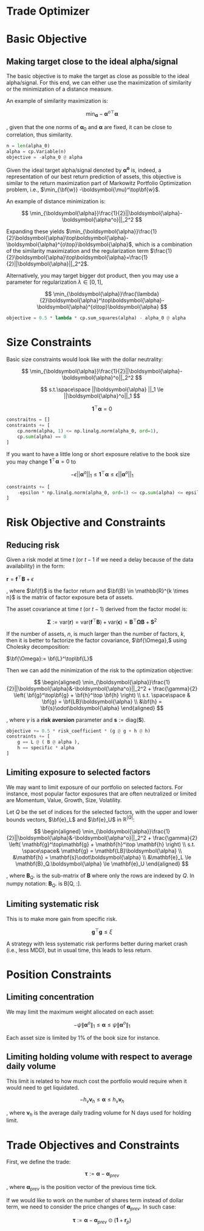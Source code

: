 # Trade Optimizer

# Basic Objective

## Making target close to the ideal alpha/signal

The basic objective is to make the target as close as possible to the ideal alpha/signal. For this end, we can either use the maximization of similarity or the minimization of a distance measure.

An example of similarity maximization is:

$$
\min_{\boldsymbol{\alpha}}-\boldsymbol{\alpha}^{o\top} \boldsymbol{\alpha}
$$

, given that the one norms of $\boldsymbol{\alpha}_0$ and $\boldsymbol{\alpha}$ are fixed, it can be close to correlation, thus similarity.

```python
n = len(alpha_0)
alpha = cp.Variable(n)
objective = -alpha_0 @ alpha
```

Given the ideal target alpha/signal denoted by $\boldsymbol{\alpha^o}$ is, indeed, a representation of our best return prediction of assets, this objective is similar to the return maximization part of Markowitz Portfolio Optimization problem, i.e., $\min_{\bf{w}} -\boldsymbol{\mu}^\top\bf{w}$.

An example of distance minimization is:

$$
\min_{\boldsymbol{\alpha}}\frac{1}{2}||\boldsymbol{\alpha}-\boldsymbol{\alpha^o}||_2^2
$$

Expanding these yields $\min_{\boldsymbol{\alpha}}\frac{1}{2}\boldsymbol{\alpha}\top\boldsymbol{\alpha}-\boldsymbol{\alpha}^{o\top}\boldsymbol{\alpha}$, which is a combination of the similarity maximization and the regularization term $\frac{1}{2}\boldsymbol{\alpha}\top\boldsymbol{\alpha}=\frac{1}{2}||\boldsymbol{\alpha}||_2^2$.

Alternatively, you may target bigger dot product, then you may use a parameter for regularization $\lambda \in [0, 1]$,

$$
\min_{\boldsymbol{\alpha}}\frac{\lambda}{2}\boldsymbol{\alpha}^\top\boldsymbol{\alpha}-\boldsymbol{\alpha}^{o\top}\boldsymbol{\alpha}
$$

```python
objective = 0.5 * lambda * cp.sum_squares(alpha) - alpha_0 @ alpha
```

# Size Constraints

Basic size constraints would look like with the dollar neutrality:

$$
\min_{\boldsymbol{\alpha}}\frac{1}{2}||\boldsymbol{\alpha}-\boldsymbol{\alpha}^o||_2^2
$$

$$
s.t.\space\space ||\boldsymbol{\alpha} ||_1 \le ||\boldsymbol{\alpha}^o||_1
$$

$$
\mathbf{1}^\top\boldsymbol{\alpha}=0
$$

```python
constraitns = []
constraints += [
	cp.norm(alpha, 1) <= np.linalg.norm(alpha_0, ord=1),
	cp.sum(alpha) == 0
]
```

If you want to have a little long or short exposure relative to the book size you may change $\mathbf{1}^\top\boldsymbol{\alpha}=0$ to 

$$
-\epsilon||\boldsymbol{\alpha}^o||_1\le\mathbf{1}^\top\boldsymbol{\alpha}\le\epsilon||\boldsymbol{\alpha}^o||_1
$$

```python
constraints += [ 
	-epsilon * np.linalg.norm(alpha_0, ord=1) <= cp.sum(alpha) <= epsilon * np.linalg.norm(alpha_0, ord=1)
]
```

# Risk Objective and Constraints

## Reducing risk

Given a risk model at time $t$ (or $t-1$ if we need a delay because of the data availability) in the form:

$\mathbf{r} = \mathbf{f}^\top\mathbf{B} +\epsilon$ 

, where $\bf{f}$  is the factor return and $\bf{B} \in \mathbb{R}^{k \times n}$ is the matrix of factor exposure beta of assets.

The asset covariance at time $t$ (or $t-1$) derived from the factor model is:

$$
\mathbf{\Sigma}:=\mathsf{var}(\mathbf{r})
=\mathsf{var}(\mathbf{f}^\top\mathbf{B}) + \mathsf{var}(\mathbf{\epsilon}) 
=\mathbf{B}^\top\mathbf{\Omega}\mathbf{B} + \mathbf{S}^2
$$

If the number of assets, $n$, is much larger than the number of factors, $k$, then it is better to factorize the factor covariance, $\bf{\Omega},$ using Cholesky decomposition:

$\bf{\Omega}:= \bf{L}^\top\bf{L}$

Then we can add the minimization of the risk to the optimization objective:

$$
\begin{aligned}
\min_{\boldsymbol{\alpha}}\frac{1}{2}||\boldsymbol{\alpha}&-\boldsymbol{\alpha^o}||_2^2 + \frac{\gamma}{2} \left( \bf{g}^\top\bf{g} + \bf{h}^\top \bf{h} \right) \\
s.t. \space\space & \bf{g} = \bf{LB}\boldsymbol{\alpha} \\
&\bf{h} = \bf{s}\odot\boldsymbol{\alpha}
\end{aligned}
$$

, where $\gamma$ is a **risk aversion** parameter and $\mathbf{s}:=\text{diag}(\mathbf{S})$.

```python
objective += 0.5 * risk_coefficient * (g @ g + h @ h)
constraints += [
	g == L @ ( B @ alpha ),
	h == specific * alpha
]
```

## Limiting exposure to selected factors

We may want to limit exposure of our portfolio on selected factors. For instance, most popular factor exposures that are often neutralized or limited are Momentum, Value, Growth, Size, Volatility.

Let $Q$ be the set of indices for the selected factors, with the upper and lower bounds vectors, $\bf{e}_L$ and $\bf{e}_U$ in $\mathbb{R}^{|Q|}$:

$$
\begin{aligned}
\min_{\boldsymbol{\alpha}}\frac{1}{2}||\boldsymbol{\alpha}&-\boldsymbol{\alpha^o}||_2^2 + \frac{\gamma}{2} \left( \mathbf{g}^\top\mathbf{g} + \mathbf{h}^\top \mathbf{h} \right) \\
s.t. \space\space& \mathbf{g} = \mathbf{LB}\boldsymbol{\alpha} \\
&\mathbf{h} = \mathbf{s}\odot\boldsymbol{\alpha} \\
&\mathbf{e}_L \le \mathbf{B}_Q.\boldsymbol{\alpha} \le \mathbf{e}_U
\end{aligned}
$$

, where $\mathbf{B}_Q.$ is the sub-matrix of $\mathbf{B}$ where only the rows are indexed by $Q$. In numpy notation: $\mathbf{B}_Q.$ is B[Q, :].

## Limiting systematic risk

This is to make more gain from specific risk.

$$
\mathbf{g}^\top\mathbf{g} \le \xi
$$

A strategy with less systematic risk performs better during market crash (i.e., less MDD), but in usual time, this leads to less return.

# Position Constraints

## Limiting concentration

We may limit the maximum weight allocated on each asset:

$$
-\psi \|\boldsymbol{\alpha}^o\|_1\le \boldsymbol{\alpha} \le \psi \|\boldsymbol{\alpha}^o\|_1
$$

Each asset size is limited by 1% of the book size for instance.

## Limiting holding volume with respect to average daily volume

This limit is related to how much cost the portfolio would require when it would need to get liquidated.

$$
-h_v\boldsymbol{\nu}_h\le \boldsymbol{\alpha} \le h_v\boldsymbol{\nu}_h
$$

, where $\boldsymbol{\nu}_h$ is the average daily trading volume for N days used for holding limit.

# Trade Objectives and Constraints

First, we define the trade:

$$
\boldsymbol{\tau}:= \boldsymbol{\alpha}-\boldsymbol{\alpha}_{prev}
$$

, where $\boldsymbol{\alpha}_{prev}$ is the position vector of the previous time tick.

If we would like to work on the number of shares term instead of dollar term, we need to consider the price changes of $\boldsymbol{\alpha}_{prev}$. In such case:

$$
{\boldsymbol{\tau}} := {\boldsymbol{\alpha}} - {\boldsymbol{\alpha}}_{prev} {\odot} ( {\mathbf{1}} + {\mathbf{r}}_p )
$$
